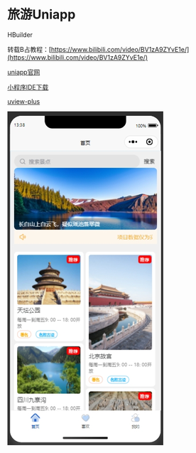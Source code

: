 # 旅游Uniapp
HBuilder

转载B占教程：[https://www.bilibili.com/video/BV1zA9ZYvE1e/](https://www.bilibili.com/video/BV1zA9ZYvE1e/)


[uniapp官网](https://uniapp.dcloud.net.cn/)


[小程序IDE下载](https://developers.weixin.qq.com/miniprogram/dev/devtools/download.html)


[uview-plus](https://uview-plus.jiangruyi.com/)


![](./旅游uniapp笔记/assets/首页.png)
